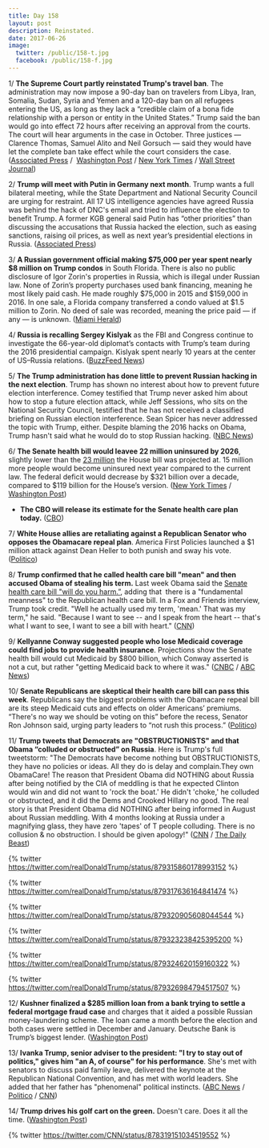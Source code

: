```yaml
---
title: Day 158
layout: post
description: Reinstated.
date: 2017-06-26
image:
  twitter: /public/158-t.jpg
  facebook: /public/158-f.jpg
---
```


1/ **The Supreme Court partly reinstated Trump's travel ban**. The administration may now impose a 90-day ban on travelers from Libya, Iran, Somalia, Sudan, Syria and Yemen and a 120-day ban on all refugees entering the US, as long as they lack a “credible claim of a bona fide relationship with a person or entity in the United States.” Trump said the ban would go into effect 72 hours after receiving an approval from the courts. The court will hear arguments in the case in October. Three justices — Clarence Thomas, Samuel Alito and Neil Gorsuch — said they would have let the complete ban take effect while the court considers the case. ([Associated Press](https://apnews.com/9c78ee01f1ab45ffba852974fb229487) /  [Washington Post](https://www.washingtonpost.com/politics/courts_law/supreme-court-allows-limited-version-of-trumps-travel-ban-to-take-effect-will-consider-case-in-fall/2017/06/26/97afa314-573e-11e7-b38e-35fd8e0c288f_story.html) / [New York Times](https://www.nytimes.com/2017/06/26/us/politics/supreme-court-trump-travel-ban-case.html) / [Wall Street Journal](https://www.wsj.com/articles/supreme-court-allows-implementation-of-most-of-trump-travel-ban-1498487727))

2/ **Trump will meet with Putin in Germany next month**. Trump wants a full bilateral meeting, while the State Department and National Security Council are urging for restraint. All 17 US intelligence agencies have agreed Russia was behind the hack of DNC's email and tried to influence the election to benefit Trump. A former KGB general said Putin has “other priorities” than discussing the accusations that Russia hacked the election, such as easing sanctions, raising oil prices, as well as next year’s presidential elections in Russia. ([Associated Press](https://apnews.com/a39de0185d6844bfb0c4009b22791252))

3/ **A Russian government official making $75,000 per year spent nearly $8 million on Trump condos** in South Florida. There is also no public disclosure of Igor Zorin's properties in Russia, which is illegal under Russian law. None of Zorin’s property purchases used bank financing, meaning he most likely paid cash. He made roughly $75,000 in 2015 and $159,000 in 2016. In one sale, a Florida company transferred a condo valued at $1.5 million to Zorin. No deed of sale was recorded, meaning the price paid — if any — is unknown. ([Miami Herald](http://www.miamiherald.com/news/local/community/miami-dade/article157640179.html))

4/ **Russia is recalling Sergey Kislyak** as the FBI and Congress continue to investigate the 66-year-old diplomat’s contacts with Trump’s team during the 2016 presidential campaign. Kislyak spent nearly 10 years at the center of US–Russia relations. ([BuzzFeed News](https://www.buzzfeed.com/johnhudson/moscow-is-finally-recalling-russian-ambassador-sergey))

5/ **The Trump administration has done little to prevent Russian hacking in the next election**. Trump has shown no interest about how to prevent future election interference. Comey testified that Trump never asked him about how to stop a future election attack, while Jeff Sessions, who sits on the National Security Council, testified that he has not received a classified briefing on Russian election interference. Sean Spicer has never addressed the topic with Trump, either. Despite blaming the 2016 hacks on Obama, Trump hasn't said what he would do to stop Russian hacking. ([NBC News](http://www.nbcnews.com/politics/elections/trump-white-house-has-taken-little-action-stop-next-election-n776116))

6/ **The Senate health bill would leavee 22 million uninsured by 2026**, slightly lower than the [23 million](https://whatthefuckjusthappenedtoday.com/2017/05/24/Day-125/#10-the-house-health-care-bill-would) the House bill was projected at. 15 million more people would become uninsured next year compared to the current law. The federal deficit would decrease by $321 billion over a decade, compared to $119 billion for the House’s version. ([New York Times](https://www.nytimes.com/2017/06/26/us/politics/senate-health-care-bill-republican.html) / [Washington Post](https://www.washingtonpost.com/national/health-science/imminent-cbo-report-could-prove-pivotal-for-senate-republicans-health-care-bill/2017/06/26/cb8d61e2-59f7-11e7-a9f6-7c3296387341_story.html))

* **The CBO will release its estimate for the Senate health care plan today.** ([CBO](https://www.cbo.gov/publication/52850))

7/ **White House allies are retaliating against a Republican Senator who opposes the Obamacare repeal plan**. America First Policies launched a $1 million attack against Dean Heller to both punish and sway his vote. ([Politico](http://www.politico.com/story/2017/06/25/trump-heller-health-care-obamacare-239941))

8/ **Trump confirmed that he called health care bill "mean" and then accused Obama of stealing his term.** Last week Obama said the [Senate health care bill "will do you harm.”](https://whatthefuckjusthappenedtoday.com/2017/06/22/Day-154/#2-obama-said-the-senate-health-care), adding that  there is a "fundamental meanness" to the Republican health care bill. In a Fox and Friends interview, Trump took credit. "Well he actually used my term, 'mean.' That was my term," he said. "Because I want to see -- and I speak from the heart -- that's what I want to see, I want to see a bill with heart." ([CNN](http://www.cnn.com/2017/06/25/politics/donald-trump-confirms-mean-health-care/index.html))

9/ **Kellyanne Conway suggested people who lose Medicaid coverage could find jobs to provide health insurance**. Projections show the Senate health bill would cut Medicaid by $800 billion, which Conway asserted is not a cut, but rather "getting Medicaid back to where it was." ([CNBC](http://www.cnbc.com/2017/06/25/kellyanne-conway-those-on-medicaid-who-will-lose-insurance-can-get-jobs.html) / [ABC News](http://abcnews.go.com/Politics/kellyanne-conway-senate-health-bill-cuts-medicaid/story?id=48255191))

10/ **Senate Republicans are skeptical their health care bill can pass this week**. Republicans say the biggest problems with the Obamacare repeal bill are its steep Medicaid cuts and effects on older Americans’ premiums. “There's no way we should be voting on this” before the recess, Senator Ron Johnson said, urging party leaders to “not rush this process.” ([Politico](http://www.politico.com/story/2017/06/25/obamacare-repeal-senate-republicans-239937))

11/ **Trump tweets that Democrats are "OBSTRUCTIONISTS" and that Obama “colluded or obstructed” on Russia**. Here is Trump's full tweetstorm: "The Democrats have become nothing but OBSTRUCTIONISTS, they have no policies or ideas. All they do is delay and complain.They own ObamaCare! The reason that President Obama did NOTHING about Russia after being notified by the CIA of meddling is that he expected Clinton would win and did not want to 'rock the boat.' He didn't 'choke,' he colluded or obstructed, and it did the Dems and Crooked Hillary no good. The real story is that President Obama did NOTHING after being informed in August about Russian meddling. With 4 months looking at Russia under a magnifying glass, they have zero 'tapes' of T people colluding. There is no collusion & no obstruction. I should be given apology!" ([CNN](http://www.cnn.com/2017/06/26/politics/trump-tweet-obama-russia-collusion-obstruction/index.html) / [The Daily Beast](http://www.thedailybeast.com/trump-obama-colluded-or-obstructed-on-russia))

{% twitter https://twitter.com/realDonaldTrump/status/879315860178993152 %}

{% twitter https://twitter.com/realDonaldTrump/status/879317636164841474 %}

{% twitter https://twitter.com/realDonaldTrump/status/879320905608044544 %}

{% twitter https://twitter.com/realDonaldTrump/status/879323238425395200 %}

{% twitter https://twitter.com/realDonaldTrump/status/879324620159160322 %}

{% twitter https://twitter.com/realDonaldTrump/status/879326984794517507 %}


12/ **Kushner finalized a $285 million loan from a bank trying to settle a federal mortgage fraud case** and charges that it aided a possible Russian money-laundering scheme. The loan came a month before the election and both cases were settled in December and January. Deutsche Bank is Trump’s biggest lender. ([Washington Post](https://www.washingtonpost.com/national/kushner-firms-285-million-deutsche-bank-loan-came-just-before-election-day/2017/06/25/984f3acc-4f88-11e7-b064-828ba60fbb98_story.html))

13/ **Ivanka Trump, senior adviser to the president: "I try to stay out of politics," gives him "an A, of course" for his performance**. She's met with senators to discuss paid family leave, delivered the keynote at the Republican National Convention, and has met with world leaders. She added that her father has "phenomenal" political instincts. ([ABC News](http://abcnews.go.com/Politics/ivanka-trump-stay-politics/story?id=48280620) / [Politico](http://www.politico.com/tipsheets/playbook/2017/06/26/ivanka-sr-adviser-to-potus-i-try-to-stay-out-of-politics-health-care-crunch-week-cbo-expected-to-project-big-coverage-losses-sen-ron-johnson-blasts-bill-in-nyt-221021) / [CNN](http://www.cnn.com/2017/06/26/politics/ivanka-trump-donald-trump/index.html))

14/ **Trump drives his golf cart on the green.** Doesn't care. Does it all the time. ([Washington Post](https://www.washingtonpost.com/news/early-lead/wp/2017/06/22/what-the-hell-trump-president-upsets-golf-fans-after-driving-cart-on-green/))

{% twitter https://twitter.com/CNN/status/878319151034519552 %}